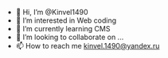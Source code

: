 - 👋 Hi, I’m @Kinvel1490
- 👀 I’m interested in Web coding
- 🌱 I’m currently learning CMS
- 💞️ I’m looking to collaborate on ...
- 📫 How to reach me kinvel.1490@yandex.ru

<!---
Kinvel1490/Kinvel1490 is a ✨ special ✨ repository because its `README.md` (this file) appears on your GitHub profile.
You can click the Preview link to take a look at your changes.
--->
